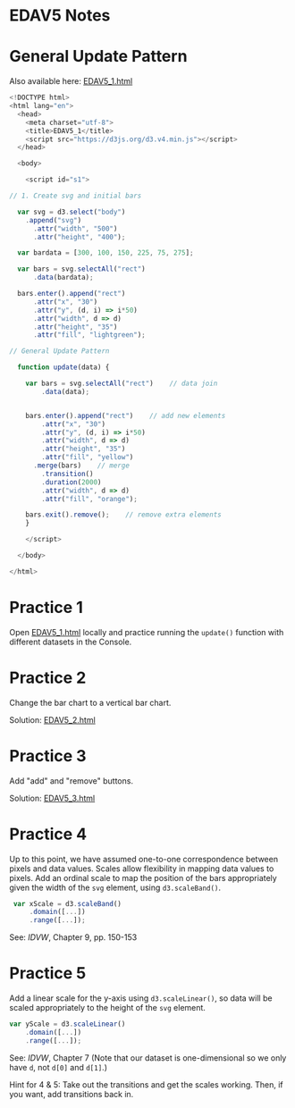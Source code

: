 EDAV5 Notes
================

General Update Pattern
=======

Also available here: [EDAV5_1.html](EDAV5_1.html)

``` js
<!DOCTYPE html>
<html lang="en">
  <head>
    <meta charset="utf-8">
    <title>EDAV5_1</title>
    <script src="https://d3js.org/d3.v4.min.js"></script>
  </head>

  <body>

    <script id="s1">

// 1. Create svg and initial bars

  var svg = d3.select("body")
    .append("svg")
      .attr("width", "500")
      .attr("height", "400");

  var bardata = [300, 100, 150, 225, 75, 275];

  var bars = svg.selectAll("rect")
      .data(bardata);

  bars.enter().append("rect")
      .attr("x", "30")
      .attr("y", (d, i) => i*50)
      .attr("width", d => d)
      .attr("height", "35")
      .attr("fill", "lightgreen");

// General Update Pattern

  function update(data) {

    var bars = svg.selectAll("rect")    // data join
        .data(data);


    bars.enter().append("rect")    // add new elements
        .attr("x", "30")
        .attr("y", (d, i) => i*50)
        .attr("width", d => d)
        .attr("height", "35")
        .attr("fill", "yellow")
      .merge(bars)    // merge
        .transition()
        .duration(2000)
        .attr("width", d => d)
        .attr("fill", "orange");

    bars.exit().remove();    // remove extra elements
    }

    </script>

  </body>

</html>
```

Practice 1
=======
Open [EDAV5_1.html](EDAV5_1.html) locally and practice running the `update()` function with different datasets in the Console.


Practice 2
=======
Change the bar chart to a vertical bar chart.

Solution: [EDAV5_2.html](EDAV5_2.html)

Practice 3
=======
Add "add" and "remove" buttons.

Solution: [EDAV5_3.html](EDAV5_3.html)

Practice 4
=======

Up to this point, we have assumed one-to-one correspondence between pixels and data values.  Scales allow flexibility in mapping data values to pixels. Add an ordinal scale to map the position of the bars appropriately given the width of the `svg` element, using `d3.scaleBand()`.

``` js
 var xScale = d3.scaleBand()
     .domain([...])
     .range([...]);
```

See: *IDVW*, Chapter 9, pp. 150-153  

Practice 5
=======
Add a linear scale for the y-axis using `d3.scaleLinear()`, so data will be scaled appropriately to the height of the `svg` element.

``` js
var yScale = d3.scaleLinear()
    .domain([...])
    .range([...]);
```

See: *IDVW*, Chapter 7 (Note that our dataset is one-dimensional so we only have `d`, not `d[0]` and `d[1]`.)

Hint for 4 & 5: Take out the transitions and get the scales working. Then, if you want, add transitions back in.
